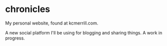 # chronicles
My personal website, found at kcmerrill.com. 

A new social platform I'll be using for blogging and sharing things. A work in progress.